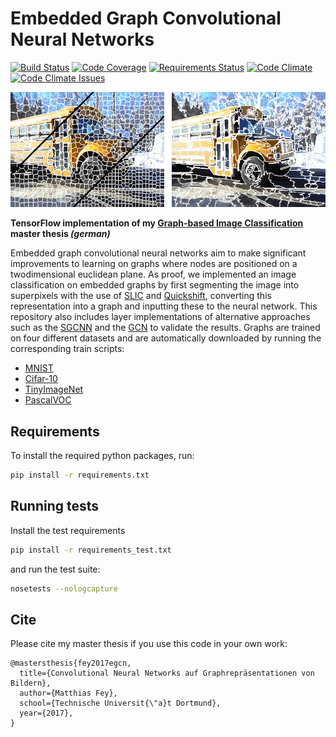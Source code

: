 # Embedded Graph Convolutional Neural Networks

[![Build Status][build-image]][build-url]
[![Code Coverage][coverage-image]][coverage-url]
[![Requirements Status][requirements-image]][requirements-url]
[![Code Climate][code-climate-image]][code-climate-url]
[![Code Climate Issues][code-climate-issues-image]][code-climate-issues-url]

[build-image]: https://travis-ci.org/rusty1s/embedded_gcnn.svg?branch=master
[build-url]: https://travis-ci.org/rusty1s/embedded_gcnn
[coverage-image]: https://img.shields.io/codecov/c/github/rusty1s/embedded_gcnn.svg
[coverage-url]: https://codecov.io/github/rusty1s/embedded_gcnn?branch=master
[requirements-image]: https://requires.io/github/rusty1s/embedded_gcnn/requirements.svg?branch=master
[requirements-url]: https://requires.io/github/rusty1s/embedded_gcnn/requirements/?branch=master
[code-climate-image]: https://codeclimate.com/github/rusty1s/embedded_gcnn/badges/gpa.svg
[code-climate-url]: https://codeclimate.com/github/rusty1s/embedded_gcnn
[code-climate-issues-image]: https://codeclimate.com/github/rusty1s/embedded_gcnn/badges/issue_count.svg
[code-climate-issues-url]: https://codeclimate.com/github/rusty1s/embedded_gcnn/issues

![SlIC and Quickshift Segmentation](image.jpg)

**TensorFlow implementation of my [Graph-based Image
Classification](https://github.com/rusty1s/deep-learning/blob/master/master/main.pdf)
master thesis *(german)***

Embedded graph convolutional neural networks aim to make significant improvements to learning on graphs where nodes are positioned on a twodimensional euclidean plane.
As proof, we implemented an image classification on embedded graphs by first segmenting the image into superpixels with the use of [SLIC](https://infoscience.epfl.ch/record/177415/files/Superpixel_PAMI2011-2.pdf) and [Quickshift](http://vision.cs.ucla.edu/papers/vedaldiS08quick.pdf), converting this representation into a graph and inputting these to the neural network.
This repository also includes layer implementations of alternative approaches such as the [SGCNN](https://arxiv.org/abs/1312.6203) and the [GCN](https://arxiv.org/abs/1609.02907) to validate the results.
Graphs are trained on four different datasets and are automatically downloaded by running the corresponding train scripts:
* [MNIST](http://yann.lecun.com/exdb/mnist/)
* [Cifar-10](https://www.cs.toronto.edu/~kriz/cifar.html)
* [TinyImageNet](https://tiny-imagenet.herokuapp.com/)
* [PascalVOC](http://host.robots.ox.ac.uk/pascal/VOC/)

## Requirements

To install the required python packages, run:

```bash
pip install -r requirements.txt
```

## Running tests

Install the test requirements

```bash
pip install -r requirements_test.txt
```

and run the test suite:

```bash
nosetests --nologcapture
```

## Cite

Please cite my master thesis if you use this code in your own work:

```
@mastersthesis{fey2017egcn,
  title={Convolutional Neural Networks auf Graphrepräsentationen von Bildern},
  author={Matthias Fey},
  school={Technische Universit{\"a}t Dortmund},
  year={2017},
}
```
